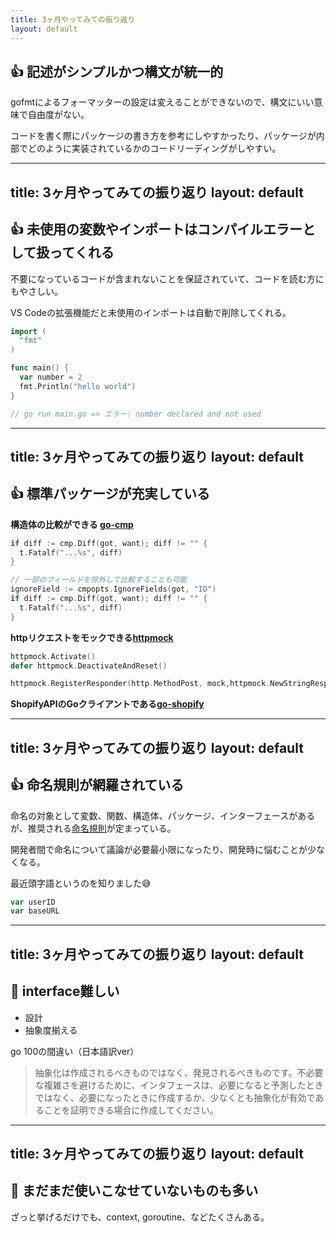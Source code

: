```yaml
---
title: 3ヶ月やってみての振り返り
layout: default
---
```


## 👍 記述がシンプルかつ構文が統一的

gofmtによるフォーマッターの設定は変えることができないので、構文にいい意味で自由度がない。

コードを書く際にパッケージの書き方を参考にしやすかったり、パッケージが内部でどのように実装されているかのコードリーディングがしやすい。

<!--
過去に僕がフロントエンドエンジニアをしていた時は、prettier や eslint を使っていたのですが、設定が結構めんどくさかったり、チームごとに設定が違ったりもしていた記憶があるのですが、gofmtではそもそも設定することができないので、基本的にこの辺りは全て統一されるのかなと思っていて、良い点だなと感じました。
-->

---
title: 3ヶ月やってみての振り返り
layout: default
---

## 👍 未使用の変数やインポートはコンパイルエラーとして扱ってくれる

不要になっているコードが含まれないことを保証されていて、コードを読む方にもやさしい。

VS Codeの拡張機能だと未使用のインポートは自動で削除してくれる。

```go
import (
  "fmt"
)

func main() {
  var number = 2
  fmt.Println("hello world")
}

// go run main.go => エラー: number declared and not used
```

---
title: 3ヶ月やってみての振り返り
layout: default
---

## 👍 標準パッケージが充実している

**構造体の比較ができる [go-cmp](https://pkg.go.dev/github.com/google/go-cmp/cmp)**

```go
if diff := cmp.Diff(got, want); diff != "" {
  t.Fatalf("...%s", diff)
}

// 一部のフィールドを除外して比較することも可能
ignoreField := cmpopts.IgnoreFields(got, "ID")
if diff := cmp.Diff(got, want); diff != "" {
  t.Fatalf("...%s", diff)
}
```

**httpリクエストをモックできる[httpmock](https://github.com/jarcoal/httpmock)**

```go
httpmock.Activate()
defer httpmock.DeactivateAndReset()

httpmock.RegisterResponder(http.MethodPost, mock,httpmock.NewStringResponder(200, `{"name": "taro"}`))
```

**ShopifyAPIのGoクライアントである[go-shopify](https://github.com/bold-commerce/go-shopify)**

---
title: 3ヶ月やってみての振り返り
layout: default
---

## 👍 命名規則が網羅されている

命名の対象として変数、関数、構造体、パッケージ、インターフェースがあるが、推奨される[命名規則](https://go.dev/doc/effective_go#names)が定まっている。

開発者間で命名について議論が必要最小限になったり、開発時に悩むことが少なくなる。

最近頭字語というのを知りました😅

```go
var userID
var baseURL
```

---
title: 3ヶ月やってみての振り返り
layout: default
---

## 🤨 interface難しい

- 設計
- 抽象度揃える

go 100の間違い（日本語訳ver）
> 抽象化は作成されるべきものではなく、発見されるべきものです。不必要な複雑さを避けるために、インタフェースは、必要になると予測したときではなく、必要になったときに作成するか、少なくとも抽象化が有効であることを証明できる場合に作成してください。

---
title: 3ヶ月やってみての振り返り
layout: default
---

## 🤨 まだまだ使いこなせていないものも多い

ざっと挙げるだけでも、context, goroutine、などたくさんある。
